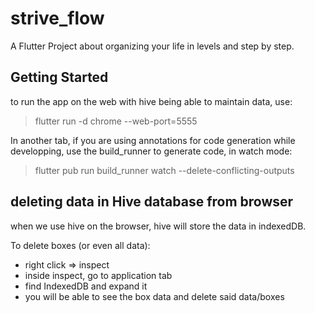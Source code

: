 # strive_flow

A Flutter Project about organizing your life in levels and step by step.

## Getting Started

to run the app on the web with hive being able to maintain data, use:
> flutter run -d chrome --web-port=5555

In another tab, if you are using annotations for code generation while developping, use the build_runner to generate code, in watch mode:
> flutter pub run build_runner watch --delete-conflicting-outputs

## deleting data in Hive database from browser

when we use hive on the browser, hive will store the data in indexedDB. 

To delete boxes (or even all data):
- right click => inspect
- inside inspect, go to application tab
- find IndexedDB and expand it
- you will be able to see the box data and delete said data/boxes